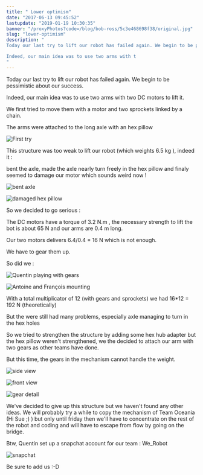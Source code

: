 ```yaml
---
title: " Lower optimism"
date: "2017-06-13 09:45:52"
lastupdate: "2019-01-19 10:30:35"
banner: "/proxyPhotos?code=/blog/bob-ross/5c3e468698f38/original.jpg"
slug: "lower-optimism"
description: " 
Today our last try to lift our robot has failed again. We begin to be pessimistic about our success.

Indeed, our main idea was to use two arms with t
"
---
```

Today our last try to lift our robot has failed again. We begin to be pessimistic about our success.

Indeed, our main idea was to use two arms with two DC motors to lift it.

We first tried to move them with a motor and two sprockets linked by a chain.

The arms were attached to the long axle with an hex pillow

![First try](/proxyPhotos?code=/blog/bob-ross/5c3e468698f38/50.jpg "First try")

This structure was too weak to lift our robot (which weights 6.5 kg ), indeed it : 

bent the axle, made the axle nearly turn freely in the hex pillow and finaly seemed to damage our motor which sounds weird now !

![bent axle](/proxyPhotos?code=/blog/bob-ross/5c3e4687632d3/50.jpg "bent axle")

![damaged hex pillow](/proxyPhotos?code=/blog/bob-ross/5c3e4687e60a7/50.jpg "damaged hex pillow")

So we decided to go serious :

The DC motors have a torque of 3.2 N.m , the necessary strength to lift the bot is about 65 N and our arms are 0.4 m long.

Our two motors delivers 6.4/0.4 = 16 N which is not enough.

We have to gear them up.

So did we :

![Quentin playing with gears](/proxyPhotos?code=/blog/bob-ross/5c3e46885f164/50.jpg "Quentin playing with gears")

![Antoine and François mounting](/proxyPhotos?code=/blog/bob-ross/5c3e4688ca3be/50.jpg "Antoine and François mounting")

With a total multiplicator of 12 (with gears and sprockets) we had 16*12 = 192 N  (theoretically)  

But the were still had many problems, especially axle managing to turn in the hex holes  

So we tried to strengthen the structure by adding some hex hub adapter but the hex pillow weren't strengthened, we the decided to attach our arm with two gears as other teams have done.

But this time, the gears in the mechanism cannot handle the weight.

![side view](/proxyPhotos?code=/blog/bob-ross/5c3e46895998b/50.jpg "side view")

![front view](/proxyPhotos?code=/blog/bob-ross/5c3e4689cabfb/50.jpg "front view")

![gear detail](/proxyPhotos?code=/blog/bob-ross/5c3e468a4b79e/50.jpg "gear detail")

We've decided to give up this structure but we haven't found any other ideas. We will probably try a while to copy the mechanism of Team Oceania (Hi Sue ;) ) but only until friday then we'll have to concentrate on the rest of the robot and coding and will have to escape from flow by going on the bridge.

Btw, Quentin set up a snapchat account for our team : We_Robot

![snapchat](/proxyPhotos?code=/blog/bob-ross/5c3e468abc04a/50.jpg)

Be sure to add us :-D
    